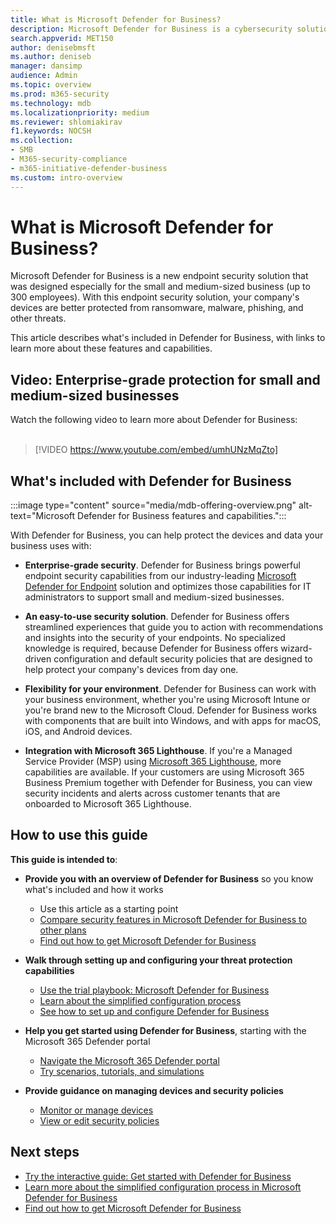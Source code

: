 ```yaml
---
title: What is Microsoft Defender for Business?
description: Microsoft Defender for Business is a cybersecurity solution for small and medium sized businesses. Defender for Business protects against threats across your devices.
search.appverid: MET150
author: denisebmsft
ms.author: deniseb
manager: dansimp 
audience: Admin
ms.topic: overview
ms.prod: m365-security
ms.technology: mdb
ms.localizationpriority: medium
ms.reviewer: shlomiakirav
f1.keywords: NOCSH 
ms.collection: 
- SMB
- M365-security-compliance
- m365-initiative-defender-business
ms.custom: intro-overview
---
```


# What is Microsoft Defender for Business?

Microsoft Defender for Business is a new endpoint security solution that was designed especially for the small and medium-sized business (up to 300 employees). With this endpoint security solution, your company's devices are better protected from ransomware, malware, phishing, and other threats. 

This article describes what's included in Defender for Business, with links to learn more about these features and capabilities.


## Video: Enterprise-grade protection for small and medium-sized businesses

Watch the following video to learn more about Defender for Business: <br/><br/>

> [!VIDEO https://www.youtube.com/embed/umhUNzMqZto]

## What's included with Defender for Business

:::image type="content" source="media/mdb-offering-overview.png" alt-text="Microsoft Defender for Business features and capabilities.":::

With Defender for Business, you can help protect the devices and data your business uses with:

- **Enterprise-grade security**. Defender for Business brings powerful endpoint security capabilities from our industry-leading [Microsoft Defender for Endpoint](../defender-endpoint/microsoft-defender-endpoint.md) solution and optimizes those capabilities for IT administrators to support small and medium-sized businesses.

- **An easy-to-use security solution**. Defender for Business offers streamlined experiences that guide you to action with recommendations and insights into the security of your endpoints. No specialized knowledge is required, because Defender for Business offers wizard-driven configuration and default security policies that are designed to help protect your company's devices from day one.

- **Flexibility for your environment**. Defender for Business can work with your business environment, whether you're using Microsoft Intune or you're brand new to the Microsoft Cloud. Defender for Business works with components that are built into Windows, and with apps for macOS, iOS, and Android devices.

- **Integration with Microsoft 365 Lighthouse**. If you're a Managed Service Provider (MSP) using [Microsoft 365 Lighthouse](../../lighthouse/m365-lighthouse-overview.md), more capabilities are available. If your customers are using Microsoft 365 Business Premium together with Defender for Business, you can view security incidents and alerts across customer tenants that are onboarded to Microsoft 365 Lighthouse.

## How to use this guide

**This guide is intended to**:

- **Provide you with an overview of Defender for Business** so you know what's included and how it works
   - Use this article as a starting point
   - [Compare security features in Microsoft Defender for Business to other plans](compare-mdb-m365-plans.md) 
   - [Find out how to get Microsoft Defender for Business](get-defender-business.md)

- **Walk through setting up and configuring your threat protection capabilities** 
   - [Use the trial playbook: Microsoft Defender for Business](trial-playbook-defender-business.md)
   - [Learn about the simplified configuration process](mdb-simplified-configuration.md)
   - [See how to set up and configure Defender for Business](mdb-setup-configuration.md)

- **Help you get started using Defender for Business**, starting with the Microsoft 365 Defender portal 
   - [Navigate the Microsoft 365 Defender portal](mdb-get-started.md)
   - [Try scenarios, tutorials, and simulations](mdb-tutorials.md)

- **Provide guidance on managing devices and security policies**
   - [Monitor or manage devices](mdb-manage-devices.md)
   - [View or edit security policies](mdb-view-edit-policies.md)

## Next steps

- [Try the interactive guide: Get started with Defender for Business](https://aka.ms/MDB-GetStartedGuide)
- [Learn more about the simplified configuration process in Microsoft Defender for Business](mdb-simplified-configuration.md)
- [Find out how to get Microsoft Defender for Business](get-defender-business.md)
